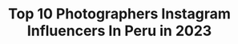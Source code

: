 ---
title: Top 10 Photographers Instagram Influencers In Peru in 2023
description: >-
  Find top photographers Instagram influencers in Peru in 2023. Most popular hashtags: #sonyalpha #photography #peru #model.
platform: Instagram
hits: 50
text_top: See the most popular Instagram profiles on inBeat.
text_bottom: inBeat has 50 Instagram influencers like this in Peru for you to pitch.
profiles:
  - username: "danielatalavera"
    fullname: >-
      danielatalavera
    bio: >-
      Photographer
    location: "Peru"
    followers: 17733
    engagement: 112
    commentsToLikes: 0.023406
    id: ck6u1dou9l4cj0j71he0kbt80
    verified: false
    hashtags: "#quedateencasa, #photography, #undiamasundiamenos, #peru"
  - username: "marianobreccia"
    fullname: >-
      Mariano Breccia
    bio: >-
      •Multi-sport Athlete/Multideportista •Photographer/Fotógrafo •Capitán @adidasrunners Lima⚡️ •Sponsored by: @adidasterrex @suunto @gopro @scoscheperu
    location: "Peru"
    followers: 75240
    engagement: 495
    commentsToLikes: 0.074260
    id: ck6ub4sus7gs20j71ww6ugyp4
    verified: true
    hashtags: "#enjoy, #explorer, #publicidad, #outdoors"
  - username: "hannah_mooney_tkd"
    fullname: >-
      Hannah🥀🥋⛓🖤
    bio: >-
      🇺🇸National Poomsae Team Member🇺🇸Bronze medalist at the 10th World Championships in Lima, Peru!🏅 Photographer📷 🐩Passionate about animal rescue🦆
    location: "Peru"
    followers: 15326
    engagement: 2188
    commentsToLikes: 0.014481
    id: ck5q5f1o8slbb0i11tttta1xu
    verified: false
    hashtags: "#sport, #martialartsgirls, #taekwondo, #taekwondokick"
  - username: "luis_silvav"
    fullname: >-
      Luis Silva
    bio: >-
      📷Photographer || 📹Filmmaker 📍Lima,Perú 📩Tarifas y colaboraciones al DM 👇🏻Official Website👇🏻
    location: "Peru"
    followers: 15976
    engagement: 736
    commentsToLikes: 0.021847
    id: ck0vvtbj1qo8v0i19sjxkpd7z
    verified: false
    hashtags: "#canon, #sigma, #cuarentena, #lifestyle"
  - username: "talia.escamilo"
    fullname: >-
      Talia EC | Adventure ✈
    bio: >-
      Storyteller | Photographer | Explorer 🌍 Go where you feel most alive! 📷 Sharing moments 📍 Lima, Perú 🇵🇪 💌 talia.escamilo@gmail.com
    location: "Peru"
    followers: 12985
    engagement: 1231
    commentsToLikes: 0.219656
    id: ck5hfe87nx23v0i112dopztf2
    verified: false
    hashtags: "#paisajesperu, #droneoftheday, #letsenjoyperu, #peru"
  - username: "yisus_eat_world"
    fullname: >-
      
    bio: >-
      Base in peru Photographer Filmmaker Portrait & lifestyle , urban , Sony A7III Segunda cuenta @guz_eat_world
    location: "Peru"
    followers: 14641
    engagement: 321
    commentsToLikes: 0.225260
    id: ck13d1vnk38ul0i19b40pey7z
    verified: false
    hashtags: "#moodyports, #doports, #perumoda, #sonyportraits"
  - username: "c.salazarfoto"
    fullname: >-
      CARLOS SALAZAR
    bio: >-
      Fashion photographer DM for facetime shootings Retoucher Lima, Peru 🇵🇪📍
    location: "Peru"
    followers: 18564
    engagement: 278
    commentsToLikes: 0.028351
    id: ck0vymztj4syd0i19mtqch916
    verified: false
    hashtags: "#fashion, #model, #shot, #editorial"
  - username: "_jeanpierrediaz"
    fullname: >-
      Jean Pierre Díaz
    bio: >-
      Actor, Photographer and Filmmaker 📷@jeanpierrediazphoto 🎬 @enlalunafilms
    location: "Peru"
    followers: 29072
    engagement: 121
    commentsToLikes: 0.032876
    id: ckap65qw3eihs0i78j14qxrl2
    verified: false
    hashtags: "#alphabysony, #jeanpierrediaz, #filmmaker, #sonylatin"
  - username: "rafabertoriniph"
    fullname: >-
      Rafa Bertorini
    bio: >-
      | Photographer, 27 | { Life + work } ✨✈️ 🔸Sony Alpha partner bertoriniph@gmail.com . 📍Based in Lima, Perú
    location: "Peru"
    followers: 29753
    engagement: 222
    commentsToLikes: 0.016065
    id: ck5c5h91h3gzr0i11dg86mjl8
    verified: false
    hashtags: "#sonyalpha, #summer, #naturallight, #35mm"
  - username: "mydetoxtravel"
    fullname: >-
      C A T H  S I M A R D
    bio: >-
      @sonyalpha @gosselinphoto @givebacktonature Photographer, Artist, Educator PATAGONIA workshops are OUT!
    location: "Peru"
    followers: 133649
    engagement: 911
    commentsToLikes: 0.032245
    id: ck0u2myti0ezb0i19b3h6guqn
    verified: false
    hashtags: "#sonyalpha, #alphacollective, #bealpha, #aicdoesiceland"
---